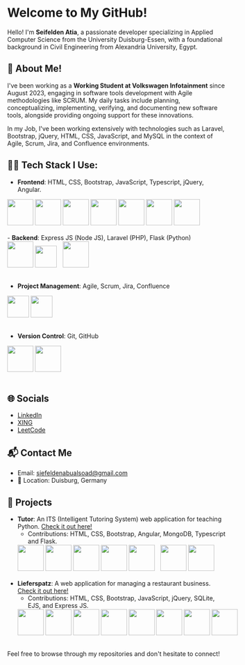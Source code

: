 # Welcome to My GitHub!

Hello! I'm <b>Seifelden Atia</b>, a passionate developer specializing in Applied Computer Science from the University Duisburg-Essen, with a foundational background in Civil Engineering from Alexandria University, Egypt.

## 🚀 About Me!

I've been working as a <b>Working Student at Volkswagen Infotainment</b> since August 2023, engaging in software tools development with Agile methodologies like SCRUM. My daily tasks include planning, conceptualizing, implementing, verifying, and documenting new software tools, alongside providing ongoing support for these innovations.

In my Job, I've been working extensively with technologies such as Laravel, Bootstrap, jQuery, HTML, CSS, JavaScript, and MySQL in the context of Agile, Scrum, Jira, and Confluence environments.

## 👨‍💻 Tech Stack I Use:

- <b>Frontend</b>: HTML, CSS, Bootstrap, JavaScript, Typescript, jQuery, Angular.
<div style="white-space: nowrap;">
    <img src="https://img.icons8.com/color/48/000000/html-5--v1.png" width="60"/>
    <img src="https://img.icons8.com/color/48/000000/css3.png" width="60"/>
    <img src="https://img.icons8.com/color/48/000000/bootstrap.png" width="60"/>
    <img src="https://img.icons8.com/color/48/000000/javascript--v1.png" width="60"/>
    <img src="https://img.icons8.com/color/48/000000/typescript.png" width="60"/>
    <img src="https://img.icons8.com/ios-filled/50/ffffff/jquery.png" width="60"/>
    <img src="https://img.icons8.com/color/48/000000/angularjs.png" width="60"/>
</div>
<br>
- <b>Backend</b>: Express JS (Node JS), Laravel (PHP), Flask (Python)
<div style="white-space: nowrap;">
    <img src="https://img.icons8.com/2266EE/express-js" width="60"/>
    <img src="https://github.com/user-attachments/assets/95b67cf1-149a-4892-903f-437fcbfd32b8" style="margin-right: 10px;" width="50" />
    <img src="https://img.icons8.com/?size=100&id=ewGOClUtmFX4&format=png&color=000000" width="60"/>
</div>
<br>

- <b>Project Management</b>: Agile, Scrum, Jira, Confluence
<div style="white-space: nowrap;">
    <img src="https://img.icons8.com/color/48/000000/jira.png" width="50"  />
    <img src="https://img.icons8.com/color/48/000000/confluence.png" width="50"/>
</div>
<br>

- <b>Version Control</b>: Git, GitHub
<div style="white-space: nowrap;">
    <img src="https://img.icons8.com/color/48/000000/git.png" width="60"/>
    <img src="https://img.icons8.com/fluency/48/000000/github.png" width="60"/>
</div>
<br>

## 🌐 Socials

- [LinkedIn](https://linkedin.com/in/seifelden-atia)
- [XING](https://xing.com/profile/Seifelden_Atia)
- [LeetCode](https://leetcode.com/u/SeifeldenAtia/)

## 📬 Contact Me

- Email: [siefeldenabualsoad@gmail.com](mailto:siefeldenabualsoad@gmail.com)
- 📍 Location: Duisburg, Germany

## 🔧 Projects

- **Tutor**: An ITS (Intelligent Tutoring System) web application for teaching Python. [Check it out here!](https://github.com/AldarKoze/ITS)
  - Contributions: HTML, CSS, Bootstrap, Angular, MongoDB, Typescript and Flask.
   <div style="white-space: nowrap; ">
        <img src="https://img.icons8.com/color/48/000000/html-5--v1.png" width="60"/>
        <img src="https://img.icons8.com/color/48/000000/css3.png" width="60"/>
        <img src="https://img.icons8.com/color/48/000000/bootstrap.png" width="60"/>
        <img src="https://img.icons8.com/color/48/000000/angularjs.png" width="60"/>   
        <img src="https://img.icons8.com/?size=100&id=cREyrHivHRHF&format=png&color=000000" style="margin-right: 10px;" width="60"/>
        <img src="https://img.icons8.com/color/48/000000/typescript.png" width="60"/>
        <img src="https://img.icons8.com/?size=100&id=ewGOClUtmFX4&format=png&color=000000" width="60"/>
      </div>
      <br>
- **Lieferspatz**: A web application for managing a restaurant business. [Check it out here!](https://github.com/mohamed-senhaby/Lieferspatz)
  - Contributions: HTML, CSS, Bootstrap, JavaScript, jQuery, SQLite, EJS, and Express JS.
   <div style="white-space: nowrap; ">
        <img src="https://img.icons8.com/color/48/000000/html-5--v1.png" width="60"/>
        <img src="https://img.icons8.com/color/48/000000/css3.png" width="60"/>
        <img src="https://img.icons8.com/color/48/000000/bootstrap.png" width="60"/>
        <img src="https://img.icons8.com/color/48/000000/javascript--v1.png" width="60"/>   
        <img src="https://img.icons8.com/ios-filled/50/ffffff/jquery.png" width="60"/>
        <img src="https://img.icons8.com/?size=100&id=VMRAbKfEzssG&format=png&color=ffffff"  width="60"/>
        <img src="https://img.icons8.com/?size=100&id=Pxe6MGswB8pX&format=png&color=000000" width="60"/>
        <img src="https://img.icons8.com/2266EE/express-js" width="60"/>
        </div>
        <br>
Feel free to browse through my repositories and don't hesitate to connect!

